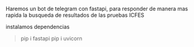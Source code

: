 Haremos un bot de telegram con fastapi, para responder de manera mas rapida la busqueda de resultados de las pruebas ICFES 


instalamos dependencias
> pip i fastapi
> pip i uvicorn 
